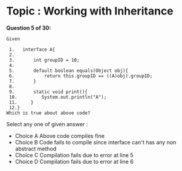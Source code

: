 Topic : Working with Inheritance
================================
**Question 5 of 30:**
```
Given

 1.   interface A{
 2. 
 3.       int groupID = 10;
 4. 
 5.       default boolean equals(Object obj){
 6.           return this.groupID == ((A)obj).groupID;
 7.       } 
 8. 
 9.       static void print(){
 10.         System.out.println("A");
 11.     }
 12.} 
Which is true about above code? 

```

Select any one of given answer :
- Choice A Above code compiles fine
- Choice B Code fails to compile since interface can't has any non abstract method
- Choice C Compilation fails due to error at line 5
- Choice D Compilation fails due to error at line 6

